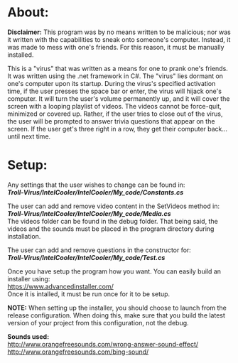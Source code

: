 # About:
**Disclaimer:** This program was by no means written to be malicious; nor was it written with the capabilities to sneak onto someone's computer. Instead, it was made to mess with one's friends. For this reason, it must be manually installed.

This is a "virus" that was written as a means for one to prank one's friends. It was written using the .net framework in C#. The "virus" lies dormant on one's computer upon its startup. During the virus's specified activation time, if the user presses the space bar or enter, the virus will hijack one's computer. It will turn the user's volume permanently up, and it will cover the screen with a looping playlist of videos. The videos cannot be force-quit, minimized or covered up. Rather, if the user tries to close out of the virus, the user will be prompted to answer trivia questions that appear on the screen. If the user get's three right in a row, they get their computer back... until next time.

# Setup:
Any settings that the user wishes to change can be found in: <br />
***Troll-Virus/IntelCooler/IntelCooler/My_code/Constants.cs***

The user can add and remove video content in the SetVideos method in: <br />
***Troll-Virus/IntelCooler/IntelCooler/My_code/Media.cs*** <br />
The videos folder can be found in the debug folder. That being said, the videos and the sounds must be placed in the program directory during installation.

The user can add and remove questions in the constructor for: <br />
***Troll-Virus/IntelCooler/IntelCooler/My_code/Test.cs***

Once you have setup the program how you want. You can easily build an installer using: <br />
https://www.advancedinstaller.com/ <br />
Once it is intalled, it must be run once for it to be setup. <br />

**NOTE:** When setting up the installer, you should choose to launch from the release configuration. When doing this, make sure that you build the latest version of your project from this configuration, not the debug.

**Sounds used:** <br />
http://www.orangefreesounds.com/wrong-answer-sound-effect/ <br />
http://www.orangefreesounds.com/bing-sound/ <br />
